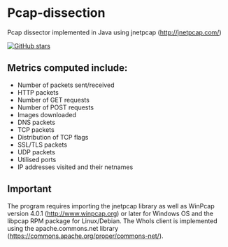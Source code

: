 # Pcap-dissection
Pcap dissector implemented in Java using jnetpcap (http://jnetpcap.com/)

[![GitHub stars](https://img.shields.io/github/stars/arisath/Pcap-dissection?style=social&label=Star&maxAge=2592000)](https://GitHub.com/arisath//Pcap-dissection)


## Metrics computed include:
* Number of packets sent/received
* HTTP packets
* Number of GET requests
* Number of POST requests
* Images downloaded
* DNS packets
* TCP packets
* Distribution of TCP flags
* SSL/TLS packets
* UDP packets
* Utilised ports
* IP addresses visited and their netnames

## Important 
The program requires importing the jnetpcap library as well as WinPcap version 4.0.1 (http://www.winpcap.org) or later for Windows OS and the libpcap RPM package for Linux/Debian. The WhoIs client is implemented using the apache.commons.net library (https://commons.apache.org/proper/commons-net/).

